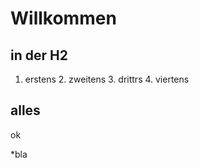 # Willkommen

## in der H2
   1.  erstens
        2.  zweitens
                 3.  drittrs
        4. viertens

## alles
ok

*bla